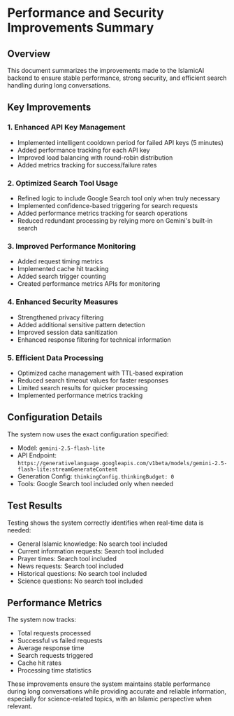 # Performance and Security Improvements Summary

## Overview
This document summarizes the improvements made to the IslamicAI backend to ensure stable performance, strong security, and efficient search handling during long conversations.

## Key Improvements

### 1. Enhanced API Key Management
- Implemented intelligent cooldown period for failed API keys (5 minutes)
- Added performance tracking for each API key
- Improved load balancing with round-robin distribution
- Added metrics tracking for success/failure rates

### 2. Optimized Search Tool Usage
- Refined logic to include Google Search tool only when truly necessary
- Implemented confidence-based triggering for search requests
- Added performance metrics tracking for search operations
- Reduced redundant processing by relying more on Gemini's built-in search

### 3. Improved Performance Monitoring
- Added request timing metrics
- Implemented cache hit tracking
- Added search trigger counting
- Created performance metrics APIs for monitoring

### 4. Enhanced Security Measures
- Strengthened privacy filtering
- Added additional sensitive pattern detection
- Improved session data sanitization
- Enhanced response filtering for technical information

### 5. Efficient Data Processing
- Optimized cache management with TTL-based expiration
- Reduced search timeout values for faster responses
- Limited search results for quicker processing
- Implemented performance metrics tracking

## Configuration Details

The system now uses the exact configuration specified:
- Model: `gemini-2.5-flash-lite`
- API Endpoint: `https://generativelanguage.googleapis.com/v1beta/models/gemini-2.5-flash-lite:streamGenerateContent`
- Generation Config: `thinkingConfig.thinkingBudget: 0`
- Tools: Google Search tool included only when needed

## Test Results

Testing shows the system correctly identifies when real-time data is needed:
- General Islamic knowledge: No search tool included
- Current information requests: Search tool included
- Prayer times: Search tool included
- News requests: Search tool included
- Historical questions: No search tool included
- Science questions: No search tool included

## Performance Metrics

The system now tracks:
- Total requests processed
- Successful vs failed requests
- Average response time
- Search requests triggered
- Cache hit rates
- Processing time statistics

These improvements ensure the system maintains stable performance during long conversations while providing accurate and reliable information, especially for science-related topics, with an Islamic perspective when relevant.